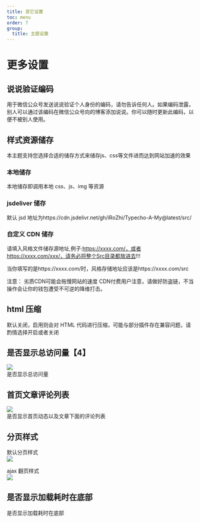 ```yaml
---
title: 其它设置
toc: menu
order: 7
group:
  title: 主题设置
---
```


# 更多设置

## 说说验证编码

<Alert type="info">
用于微信公众号发送说说验证个人身份的编码，请勿告诉任何人。如果编码泄露，别人可以通过该编码在微信公众号向的博客添加说说。你可以随时更新此编码，以便不被别人使用。
</Alert>

## 样式资源储存

<Alert type="info">
本主题支持您选择合适的储存方式来储存js、css等文件进而达到网站加速的效果
</Alert>

### 本地储存

本地储存即调用本地 css、js、img 等资源

### jsdeliver 储存

默认 jsd 地址为https://cdn.jsdelivr.net/gh/iRoZhi/Typecho-A-My@latest/src/

### 自定义 CDN 储存

请填入风格文件储存源地址,例子:https://xxxx.com/，或者https://xxxx.com/xxx/，请务必将整个Src目录都放进去!!!

当你填写的是https://xxxx.com/时，风格存储地址应该是https://xxxx.com/src

<Alert type="warning">
注意：
劣质CDN可能会拖慢网站的速度
CDN付费用户注意，请做好防盗链，不当操作会让你的钱包遭受不可逆的降维打击。
</Alert>

## html 压缩

默认关闭，启用则会对 HTML 代码进行压缩，可能与部分插件存在兼容问题，请酌情选择开启或者关闭

## 是否显示总访问量【4】

![](https://cdn.jsdelivr.net/gh/iRoZhi/irils-imgs/picgo/202110171552231.png)<br>
是否显示总访问量

## 首页文章评论列表

![](https://cdn.jsdelivr.net/gh/iRoZhi/irils-imgs/picgo/202110171706272.png)<br>
是否显示首页动态以及文章下面的评论列表

## 分页样式

默认分页样式<br>
![](https://cdn.jsdelivr.net/gh/iRoZhi/irils-imgs/picgo/202110171656658.png)

ajax 翻页样式<br>
![](https://cdn.jsdelivr.net/gh/iRoZhi/irils-imgs/picgo/202110171655154.png)

## 是否显示加载耗时在底部

是否显示加载耗时在底部
